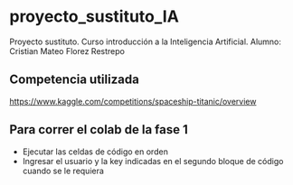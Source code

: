 # proyecto_sustituto_IA
Proyecto sustituto. Curso introducción a la Inteligencia Artificial. Alumno: Cristian Mateo Florez Restrepo

## Competencia utilizada
https://www.kaggle.com/competitions/spaceship-titanic/overview

## Para correr el colab de la fase 1
- Ejecutar las celdas de código en orden
- Ingresar el usuario y la key indicadas en el segundo bloque de código cuando se le requiera

